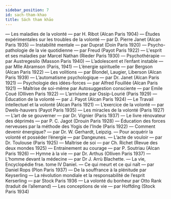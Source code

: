 ```yaml
---
sidebar_position: 7
id: sach-tham-khao
title: Sách tham khảo
---
```


— Les maladies de la volonté — par H. Ribot (Alcan Paris 1904)
— Études expérimentales sur les troubles de la volonté — par D. Pierre Janet (Alcan Paris 1935)
— Instabilité mentale — par Duprat (Doin Paris 1920)
— Psycho-pathologie de la vie quotidienne — par Freud (Payot Paris 1922)
— L'esprit et ses maladies par Marcel Nathan (Rieder Paris 1930)
— Psychothérapie — par Austregesilo (Masson Paris 1940)
— L’adolescent et l’enfant instable — par Mlle Abramson (Paris, 1941)
— L’énergie spirituelle — par Bergson (Alcan Paris 1922)
— Les volitions — par Blondel, Laugier, Liberson (Alcan Paris 1939)
— L’automatisme psychologique — par Dr. Janet (Alcan Paris 1921)
— Psychologie des idées-forces — par Alfred Fouillée (Alcan Paris 1921)
— Maîtrise de soi-même par Autosuggestion consciente — par Emile Coué (Olliven Paris 1922)
— L’arrivisme par Ossip-Lourié (Paris 1929)
— Éducation de la volonté — par J. Payot (Alcan Paris 1924)
— Le Travail intellectuel et la volonté (Alcan Paris 1921)
— L’exercice de la volonté — par Dwels-hauvers (Payot Paris 1935)
— Les miracles de la volonté (Paris 1927)
— L’art de se gouverner — par Dr. Vignier (Paris 1937)
— Le livre rénovateur des déprimés — par P. C. Jagot (Drouin Paris 1928)
— Éducation des forces nerveuses par la méthode des Yogis de l'Inde (Paris 1922)
— Comment devenir énergique? — par Dr. W. Gerhardt, Leipzig.
— Pour acquérir la volonté et posséder l’énergie — par Dangeunes.
— L’acte de vouloir — par Dr. Toulouse (Paris 1925)
— Maîtrise de soi — par Ch. Richet (Revue des deux mondes 1925)
— Entrainement au courage — par P. Soutriau (Alcan Paris 1926)
— Hymne à la vie — par Dr. Arthus (Olliven Paris 1937)
— L’homme devant la médecine — par Dr J. Arrù Blachette.
— La vie, Encyclopédie frse. tome IV Daniel.
— Ce qui meurt et ce qui naît — par Daniel Rops (Plon Paris 1937)
— De la souffrance à la plénitude par Keyserling
— La révolution mondiale et la responsabilité de l’esprit Kerserling — par Stock Paris 1936
— La volonté du bonheur par Otto Rank (traduit de l’allemand)
— Les conceptions de vie — par Hoffding (Stock Paris 1934)
